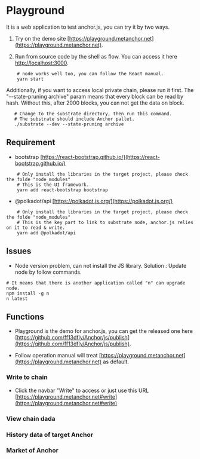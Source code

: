 # Playground

It is a web application to test anchor.js, you can try it by two ways.

1. Try on the demo site [https://playground.metanchor.net](https://playground.metanchor.net).

2. Run from source code by the shell as flow. You can access it here [http://localhost:3000](http://localhost:3000).

```SHELL
    # node works well too, you can follow the React manual.
    yarn start
```

 Additionally, if you want to access local private chain, please run it first. The "--state-pruning archive" param means that every block can be read by hash. Without this, after 2000 blocks, you can not get the data on block.

 ```SHELL
    # Change to the substrate directory, then run this command.
    # The substrate should include Anchor pallet.
    ./substrate --dev --state-pruning archive
 ```

## Requirement

* bootstrap [https://react-bootstrap.github.io/](https://react-bootstrap.github.io/)

```SHELL
    # Only install the libraries in the target project, please check the folde "node_modules"
    # This is the UI framework.
    yarn add react-bootstrap bootstrap
```

* @polkadot/api [https://polkadot.js.org/](https://polkadot.js.org/)

```SHELL
    # Only install the libraries in the target project, please check the folde "node_modules"
    # This is the key part to link to substrate node, anchor.js relies on it to read & write.
    yarn add @polkadot/api
```

## Issues

* Node version problem, can not install the JS library.
Solution : Update node by follow commands.

```SHELL
# It means that there is another application called "n" can upgrade node.
npm install -g n
n latest
```

## Functions

* Playground is the demo for anchor.js, you can get the released one here [https://github.com/ff13dfly/Anchor/js/publish](https://github.com/ff13dfly/Anchor/js/publish).

* Follow operation manual will treat [https://playground.metanchor.net](https://playground.metanchor.net) as default.

### Write to chain

* Click the navbar "Write" to access or just use this URL [https://playground.metanchor.net#write](https://playground.metanchor.net#write)

### View chain dada

### History data of target Anchor

### Market of Anchor